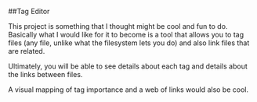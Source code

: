 ##Tag Editor

This project is something that I thought might be cool and fun to do. Basically what I would like for it to become is a tool that allows you to tag files (any file, unlike what the filesystem lets you do) and also link files that are related.

Ultimately, you will be able to see details about each tag and details about the links between files.

A visual mapping of tag importance and a web of links would also be cool.